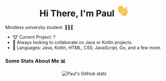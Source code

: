 
<h1 align="Center">  Hi There, I'm Paul <img src="https://raw.githubusercontent.com/ABSphreak/ABSphreak/master/gifs/Hi.gif" width="40px" /> </h1>

Mindless university student. 👨🏼‍💻

- 🐮 Current Project: ? 
- 🌱 Always looking to collaborate on Java or Kotlin projects.
- 🔭 Languages: Java, Kotlin, HTML, CSS, JavaScript, Go, and a few more.


### Some Stats About Me 📊
<p align="center" >
  <img alt="Paul's GitHub stats" src="https://github-readme-stats.vercel.app/api?username=paulstrano&count_private=true&show_icons=true&theme=tokyonight"  > </p>
</p>
